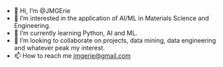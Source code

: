 - 👋 Hi, I’m @JMGErie
- 👀 I’m interested in the application of AI/ML in Materials Science and Engineering.
- 🌱 I’m currently learning Python, AI and ML.
- 💞️ I’m looking to collaborate on projects, data mining, data engineering and whatever peak my interest.
- 📫 How to reach me jmgerie@gmail.com

<!---
JMGErie/JMGErie is a ✨ special ✨ repository because its `README.md` (this file) appears on your GitHub profile.
You can click the Preview link to take a look at your changes.
--->
